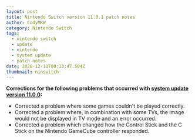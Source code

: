 ```yaml
---
layout: post
title: Nintendo Switch version 11.0.1 patch notes
author: CodyMKW
category: Nintendo Switch
tags:
  - nintendo switch
  - update
  - nintendo
  - system update
  - patch notes
date: 2020-12-11T00:13:47.504Z
thumbnail: ninswitch
---
```

**Corrections for the following problems that occurred with [system update version 11.0.0](https://en-americas-support.nintendo.com/app/answers/detail/a_id/43314/session/L2F2LzEvdGltZS8xNjExNTQ2MTI0L2dlbi8xNjExNTQ2MTI0L3NpZC9mVVNwOGY2SDdITFBVT1BxbDlMUEhZT2M2NEJTMkZvWXpLeGdHQjhFMnFxZ0syemNKTXFIODBkNU42TElPVzdLSFVDMXg5amFEbDgzZVJZX0NqRFl2b3FkTEE0eW1GUHlzMWpHZ3Q4JTdFOFI3ZkQ0TVN6WDBzYWREdyUyMSUyMQ%3D%3D#v1100 "system update version 11.0.0"):**

- Corrected a problem where some games couldn't be played correctly.
- Corrected a problem where, in combination with some TVs, the image would not be displayed in TV mode and an error occurred.
- Corrected a problem which changed how the Control Stick and the C Stick on the Nintendo GameCube controller responded.
